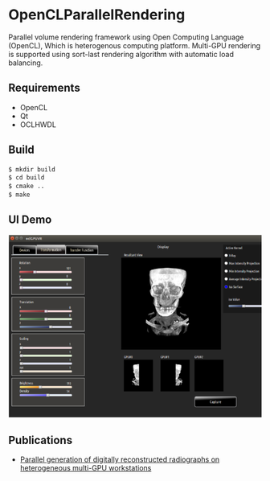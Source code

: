 # OpenCLParallelRendering 

Parallel volume rendering framework using Open Computing Language (OpenCL), Which is heterogenous computing platform. Multi-GPU rendering is supported using sort-last rendering algorithm with automatic load balancing. 

## Requirements 

* OpenCL 
* Qt 
* OCLHWDL

## Build 


```bash
$ mkdir build
$ cd build
$ cmake .. 
$ make 
```

## UI Demo 

![](images/ui.png)

## Publications

* [Parallel generation of digitally reconstructed radiographs on heterogeneous multi-GPU workstations](https://www.researchgate.net/publication/309338544_Parallel_generation_of_digitally_reconstructed_radiographs_on_heterogeneous_multi-GPU_workstations)
